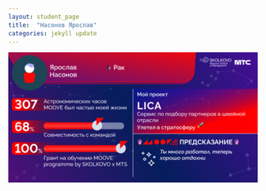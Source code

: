 ```yaml
---
layout: student_page
title:  "Насонов Ярослав"
categories: jekyll update
---
```

<img class="img-fluid" src="/img/posts/Насонов Ярослав.png" alt="moove-1">
